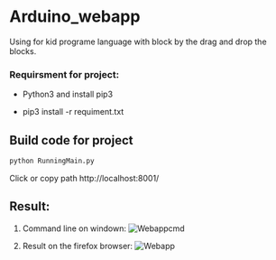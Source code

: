 # Arduino_webapp

Using for kid programe language with block by the drag and drop the blocks.

### Requirsment for project:

- Python3 and install  pip3

- pip3 install -r requiment.txt

## Build code for project

```bash
python RunningMain.py
```

Click or copy path http://localhost:8001/

## Result:
1. Command line on windown:
![Webappcmd](https://gitlab.com/lamsd/githubimage/-/raw/main/BpythonWeb/image/Capture1.PNG)

1. Result on the firefox browser:
![Webapp](https://gitlab.com/lamsd/githubimage/-/raw/main/BpythonWeb/image/Capture2.PNG)
